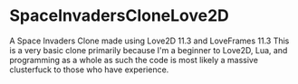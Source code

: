 # SpaceInvadersCloneLove2D
A Space Invaders Clone made using Love2D 11.3 and LoveFrames 11.3
This is a very basic clone primarily because I'm a beginner to Love2D, Lua, and programming as a whole
as such the code is most likely a massive clusterfuck to those who have experience.
